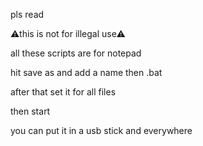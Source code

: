 pls read


⚠this is not for illegal use⚠

all these scripts are for notepad

hit save as and add a name then .bat 

after that set it for all files

then start

you can put it in a usb stick and everywhere


